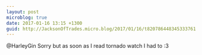 ```yaml
---
layout: post
microblog: true
date: 2017-01-16 13:15 +1300
guid: http://JacksonOfTrades.micro.blog/2017/01/16/t820786448345333761.html
---
```

@HarleyGin Sorry but as soon as I read tornado watch I had to :3
